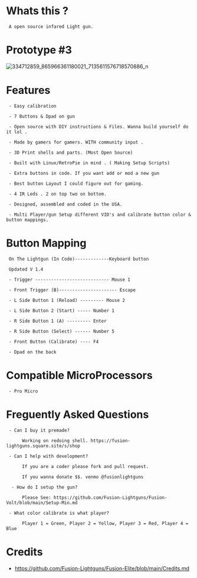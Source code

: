 # Whats this ? 

     A open source infared Light gun.  
     
# Prototype #3
     
   ![334712859_865966361180021_7135611576718570886_n](https://user-images.githubusercontent.com/118452807/222825027-e189a475-329a-48be-87d9-170d4bbaeda2.jpg)

     
# Features

     - Easy calibration 
     
     - 7 Buttons & Dpad on gun
          
     - Open source with DIY instructions & Files. Wanna build yourself do it lol .
     
     - Made by gamers for gamers. WITH community input .
      
     - 3D Print shells and parts. (Most Open Source)
     
     - Built with Linux/RetroPie in mind . ( Making Setup Scripts)
     
     - Extra buttons in code. If you want add or mod a new gun
     
     - Best button Layout I could figure out for gaming.
     
     - 4 IR Leds . 2 on top two on bottom.
     
     - Designed, assembled and coded in the USA. 
     
     - Multi Player/gun Setup different VID's and calibrate button color & button mappings.


# Button Mapping

     On The Lightgun (In Code)-------------Keyboard button 

     Updated V 1.4
     
     - Trigger ---------------------------- Mouse 1
     
     - Front Trigger (B)---------------------- Escape

     - L Side Button 1 (Reload) --------- Mouse 2 
     
     - L Side Button 2 (Start) ----- Number 1
     
     - R Side Button 1 (A) --------- Enter
          
     - R Side Button (Select) ------ Number 5
     
     - Front Button (Calibrate) ---- F4
    
     - Dpad on the back

     
# Compatible MicroProcessors

     - Pro Micro

     
# Freguently Asked Questions

     - Can I buy it premade?
     
          Working on redoing shell. https://fusion-lightguns.square.site/s/shop
          
     - Can I help with development?
     
          If you are a coder please fork and pull request. 
          
          If you wanna donate $$. venmo @fusionlightguns
          
      - How do I setup the gun?
      
          Please See: https://github.com/Fusion-Lightguns/Fusion-Volt/blob/main/Setup-Min.md

     - What color calibrate is what player? 

          Player 1 = Green, Player 2 = Yellow, Player 3 = Red, Player 4 = Blue
# Credits 


- https://github.com/Fusion-Lightguns/Fusion-Elite/blob/main/Credits.md
